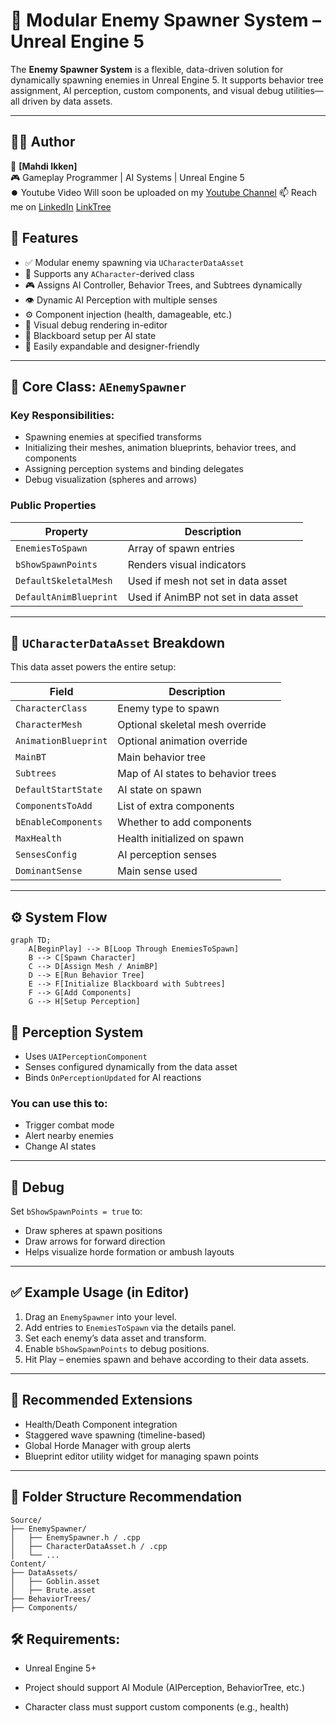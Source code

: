 # 🧠 Modular Enemy Spawner System – Unreal Engine 5

The **Enemy Spawner System** is a flexible, data-driven solution for dynamically spawning enemies in Unreal Engine 5. It supports behavior tree assignment, AI perception, custom components, and visual debug utilities—all driven by data assets.

---

## 🧑‍💻 Author

👤 **[Mahdi Ikken]**  
🎮 Gameplay Programmer | AI Systems | Unreal Engine 5  
⏺️ Youtube Video Will soon be uploaded on my [Youtube Channel](https://www.youtube.com/@Hissatsui)
📫 Reach me on [LinkedIn](https://www.linkedin.com/in/ikken-mahdi/) [LinkTree](https://linktr.ee/Ikken_) 

## 🚀 Features

- ✅ Modular enemy spawning via `UCharacterDataAsset`
- 🧩 Supports any `ACharacter`-derived class
- 🎮 Assigns AI Controller, Behavior Trees, and Subtrees dynamically
- 👁️ Dynamic AI Perception with multiple senses
- ⚙️ Component injection (health, damageable, etc.)
- 🔧 Visual debug rendering in-editor
- 🧠 Blackboard setup per AI state
- 🔁 Easily expandable and designer-friendly

---

## 🧱 Core Class: `AEnemySpawner`

### Key Responsibilities:
- Spawning enemies at specified transforms
- Initializing their meshes, animation blueprints, behavior trees, and components
- Assigning perception systems and binding delegates
- Debug visualization (spheres and arrows)

### Public Properties

| Property              | Description                              |
|-----------------------|------------------------------------------|
| `EnemiesToSpawn`      | Array of spawn entries                   |
| `bShowSpawnPoints`    | Renders visual indicators                |
| `DefaultSkeletalMesh` | Used if mesh not set in data asset       |
| `DefaultAnimBlueprint`| Used if AnimBP not set in data asset     |

---

## 🧠 `UCharacterDataAsset` Breakdown

This data asset powers the entire setup:

| Field                 | Description                                  |
|-----------------------|----------------------------------------------|
| `CharacterClass`      | Enemy type to spawn                          |
| `CharacterMesh`       | Optional skeletal mesh override              |
| `AnimationBlueprint`  | Optional animation override                  |
| `MainBT`              | Main behavior tree                           |
| `Subtrees`            | Map of AI states to behavior trees           |
| `DefaultStartState`   | AI state on spawn                            |
| `ComponentsToAdd`     | List of extra components                     |
| `bEnableComponents`   | Whether to add components                    |
| `MaxHealth`           | Health initialized on spawn                 |
| `SensesConfig`        | AI perception senses                         |
| `DominantSense`       | Main sense used                              |

---

## ⚙️ System Flow

```plaintext
graph TD;
    A[BeginPlay] --> B[Loop Through EnemiesToSpawn]
    B --> C[Spawn Character]
    C --> D[Assign Mesh / AnimBP]
    D --> E[Run Behavior Tree]
    E --> F[Initialize Blackboard with Subtrees]
    F --> G[Add Components]
    G --> H[Setup Perception]
```
## 🔬 Perception System

- Uses `UAIPerceptionComponent`
- Senses configured dynamically from the data asset
- Binds `OnPerceptionUpdated` for AI reactions

### You can use this to:
- Trigger combat mode
- Alert nearby enemies
- Change AI states

---

## 🎨 Debug

Set `bShowSpawnPoints = true` to:
- Draw spheres at spawn positions
- Draw arrows for forward direction
- Helps visualize horde formation or ambush layouts

---

## ✅ Example Usage (in Editor)

1. Drag an `EnemySpawner` into your level.
2. Add entries to `EnemiesToSpawn` via the details panel.
3. Set each enemy’s data asset and transform.
4. Enable `bShowSpawnPoints` to debug positions.
5. Hit Play – enemies spawn and behave according to their data assets.

---

## 📌 Recommended Extensions

- Health/Death Component integration
- Staggered wave spawning (timeline-based)
- Global Horde Manager with group alerts
- Blueprint editor utility widget for managing spawn points

---

## 📁 Folder Structure Recommendation
```plaintext
Source/
├── EnemySpawner/
│   ├── EnemySpawner.h / .cpp
│   ├── CharacterDataAsset.h / .cpp
│   └── ...
Content/
├── DataAssets/
│   ├── Goblin.asset
│   ├── Brute.asset
├── BehaviorTrees/
├── Components/
```
## 🛠️ Requirements:

* Unreal Engine 5+

* Project should support AI Module (AIPerception, BehaviorTree, etc.)

* Character class must support custom components (e.g., health)
